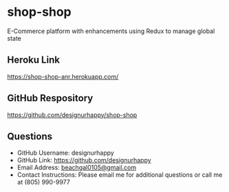 # shop-shop
E-Commerce platform with enhancements using Redux to manage global state
  
## Heroku Link
https://shop-shop-anr.herokuapp.com/ 

## GitHub Respository
https://github.com/designurhappy/shop-shop 

## Questions
* GitHub Username: designurhappy
* GitHub Link: https://github.com/designurhappy
* Email Address: beachgal0105@gmail.com
* Contact Instructions: Please email me for additional questions or call me at (805) 990-9977
